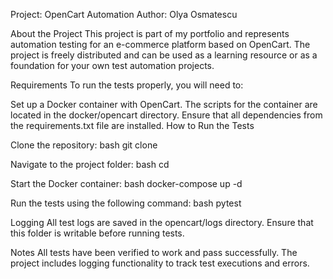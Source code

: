 Project: OpenCart Automation
Author: Olya Osmatescu

About the Project
This project is part of my portfolio and represents automation testing for an e-commerce platform based on OpenCart. The project is freely distributed and can be used as a learning resource or as a foundation for your own test automation projects.

Requirements
To run the tests properly, you will need to:

Set up a Docker container with OpenCart. The scripts for the container are located in the docker/opencart directory.
Ensure that all dependencies from the requirements.txt file are installed.
How to Run the Tests

Clone the repository:
bash
git clone [<repository-url>](https://github.com/box-of-favy/opencart)

Navigate to the project folder:
bash
cd <project-folder>

Start the Docker container:
bash
docker-compose up -d

Run the tests using the following command:
bash
pytest

Logging
All test logs are saved in the opencart/logs directory. Ensure that this folder is writable before running tests.

Notes
All tests have been verified to work and pass successfully.
The project includes logging functionality to track test executions and errors.
